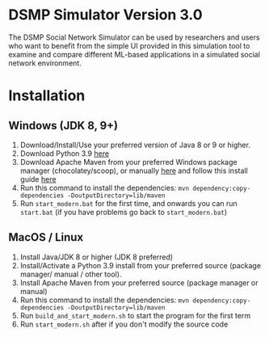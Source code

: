 # DSMP Simulator Version 3.0

The DSMP Social Network Simulator can be used by researchers and users who want to benefit from the simple UI provided in this simulation tool to examine and compare different ML-based applications in a simulated social network environment. 


# Installation 


[//]: # (## Windows &#40;Original Instructions&#41;)
[//]: # (Download and install Java8 at https://www.oracle.com/ca-en/java/technologies/javase/javase8-archive-downloads.html.)

[//]: # (Downlaod mingw-get-setup.exe at https://sourceforge.net/projects/mingw/ and install C compiler.)
 
[//]: # (Download Python 3.9 at https://www.python.org/downloads/ and install it.  )

[//]: # (git clone https://github.com/dsscorn/SocialNetworkSimulatorV3.git.)

[//]: # (Extract the ZIP and Double-click start.bat)

## Windows (JDK 8, 9+)
1. Download/Install/Use your preferred version of Java 8 or 9 or higher.  
2. Download Python 3.9 [here](https://www.python.org/downloads/)
3. Download Apache Maven from your preferred Windows package manager (chocolatey/scoop), or manually [here](https://maven.apache.org/download.cgi) and follow this install guide [here](https://stackoverflow.com/questions/38549614/how-to-install-maven-in-windows)
4. Run this command to install the dependencies: `mvn dependency:copy-dependencies -DoutputDirectory=lib/maven`
5. Run `start_modern.bat` for the first time, and onwards you can run `start.bat` (if you have problems go back to `start_modern.bat`)

## MacOS / Linux
1. Install Java/JDK 8 or higher (JDK 8 preferred)
2. Install/Activate a Python 3.9 install from your preferred source (package manager/ manual / other tool).
3. Install Apache Maven from your preferred source (package manager or manual)
4. Run this command to install the dependencies: `mvn dependency:copy-dependencies -DoutputDirectory=lib/maven`
5. Run `build_and_start_modern.sh` to start the program for the first term
6. Run `start_modern.sh` after if you don't modify the source code

